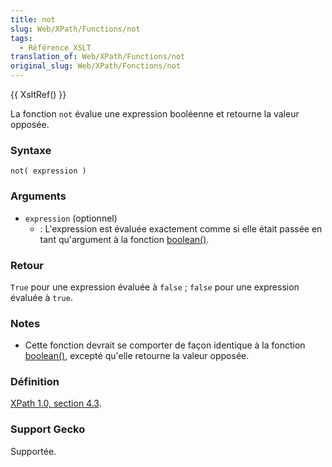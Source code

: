 ```yaml
---
title: not
slug: Web/XPath/Functions/not
tags:
  - Référence_XSLT
translation_of: Web/XPath/Functions/not
original_slug: Web/XPath/Fonctions/not
---
```

{{ XsltRef() }}

La fonction `not` évalue une expression booléenne et retourne la valeur opposée.

### Syntaxe

```
not( expression )
```

### Arguments

- `expression` (optionnel)
  - : L'expression est évaluée exactement comme si elle était passée en tant qu'argument à la fonction [boolean()](fr/XPath/Fonctions/boolean).

### Retour

`True` pour une expression évaluée à `false`&nbsp;; `false` pour une expression évaluée à `true`.

### Notes

- Cette fonction devrait se comporter de façon identique à la fonction [boolean()](fr/XPath/Fonctions/boolean), excepté qu'elle retourne la valeur opposée.

### Définition

[XPath 1.0, section 4.3](http://www.w3.org/TR/xpath#function-not).

### Support Gecko

Supportée.
